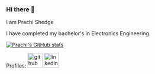 ### Hi there 👋

I am Prachi Shedge

I have completed my bachelor's in Electronics Engineering

[![Prachi's GitHub stats](https://github-readme-stats.vercel.app/api?username=prachi558)](https://github.com/prachi558)

Profiles:
[<img src='https://cdn.jsdelivr.net/npm/simple-icons@3.0.1/icons/github.svg' alt='github' height='40'>](https://github.com/prachi558)  [<img src='https://cdn.jsdelivr.net/npm/simple-icons@3.0.1/icons/linkedin.svg' alt='linkedin' height='40'>](https://www.linkedin.com/in/prachi-shedge-95a484134)





